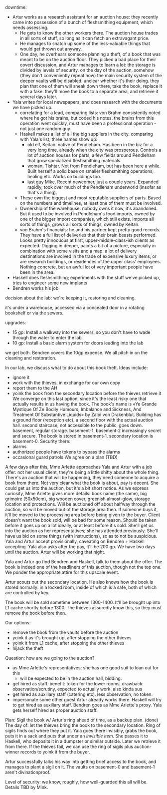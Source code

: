 downtime:
- Artur works as a research assistant for an auction house: they recently came into possession of a bunch of fleshsmithing equipment, which needs assessing.
	- He gets to know the other workers there. The auction house trades in all sorts of stuff, so long as it can fetch an extravagant price.
	- He manages to snatch up some of the less-valuable things that would get thrown out anyway.
	- One day, he overhears someone planning a theft, of a book that was meant to be on the auction floor. They picked a bad place for their covert discussion, and Artur manages to learn a lot: the storage is divided by levels of security. on the day of the auction, somehow (they don't conveniently repeat how) the main security system of the deeper vaults will be disabled. unclear whether it's their doing. they plan that one of them will sneak down there, take the book, replace it with a fake. they'll move the book to a separate area, and retrieve it several days later.
- Yala writes for local newspapers, and does research with the documents we have picked up.
	- correlating for a lead, comparing lists: von Brahm consistently noted where he got his brains, but coded his notes. the brains from this operation went quickly, must have been a professional operation - not just one random guy.
	- Haskell makes a list of all the big suppliers in the city. comparing with Yala's list, three names show up:
		- old elf, Keitan. native of Pendleham. Has been in the biz for a very long time, already when the city was prosperous. Controls a lot of auction houses for parts, a few fields around Pendleham that grow specialized fleshsmithing materials
		- woman, Tishtar. Not from Pendleham, but has been here a while. Built herself a solid base on smaller fleshsmithing operations; healing etc. Works on buildings too.
		- last guy Mike. Recent newcomer, just a couple years. Expanded rapidly, took over much of the Pendleham underworld (insofar as that's a thing).
	- These own the biggest and most reputable suppliers of parts. Based on the numbers and timelines, at least one of them must be involved.
	- Ownership of the warehouse: nobody owns it now, it's abandoned. But it used to be involved in Pendleham's food imports, owned by one of the bigger import companies, which still exists. Imports all sorts of things, grows all sorts of things, owned by Keitan.
	- von Brahm's financials: he and his partner kept pretty good records. They have a full list of deliveries that their brain beasts performed. Looks pretty innocuous at first, upper-middle-class-ish clients as expected. Digging in deeper, paints a bit of a picture, especially in combination with some visits and a map: a lot of delivery destinations are involved in the trade of expensive luxury items, or are research buildings, or residences of the upper class' employees. Nothing concrete, but an awful lot of very important people have been in the area.
- Haskell does fleshsmithing; experiments with the stuff we've picked up, tries to engineer some new implants
- Bendren works his job

decision about the lab: we're keeping it, restoring and cleaning.

it's under a warehouse, accessed via a concealed door in a rotating bookshelf or via the sewers.

upgrades:
- 15 gp: Install a walkway into the sewers, so you don't have to wade through the water to enter the lab
- 10 gp: Install a basic alarm system for doors leading into the lab

we get both. Bendren covers the 10gp expense. We all pitch in on the cleaning and restoration.



In our lab, we discuss what to do about this book theft. Ideas include:
- ignore it
- work with the thieves, in exchange for our own copy
- report them to the AH
- yoink the book from the secondary location before the thieves retrieve it
We converge on this last option, since it's the least risky one that actually results in us having the book.
The book's name is «Ye Grande Mystique Of Ze Bodily Humours, Imbalance and Sickness, And Treatment Of Substantive Liquids» by Zalpi von Drakenblut.
Building has a ground floor (reception etc), a second floor with the actual auction hall.
second staircase, not accessible to the public, goes down. basement, regular storage. basement-1, basement-2 increasingly secret and secure.
The book is stored in basement-1, secondary location is basement-0.
Security there:
- alarms
- authorized people have tokens to bypass the alarms
- occasional guard patrols
We agree on a plan (TBD)

A few days after this, Mme Arlette approaches Yala and Artur with a job offer: not her usual client, they're being a little shifty about the whole thing. There's an auction that will be happening, they need someone to acquire a book from there. Not very clear what the book is about, pay is decent. She could get us into the auction, but it's a bit short notice. As we express curiosity, Mme Arlette gives more details: book name (the same), big grimoire (50x50cm), big wooden cover, greenish almost-glow, storage location and protections. Will be auctioned off about halfway through the auction, so will be moved out of the storage area then. If someone buys it, it'll be moved to the processing area before being given to the buyer.
Client doesn't want the book sold, will be bad for some reason. Should be taken before it goes up on a lot ideally, or at least before it's sold.
She'll get us into the auction as her representatives; she has attended previously. She'll have us bid on some things (with instructions), so as to not be suspicious.
Yala and Artur accept provisionally, caveating on Bendren + Haskell accepting. Yala also asks after the pay, it'll be 200 gp.
We have two days until the auction. Artur will be working that night.

Yala and Artur go find Bendren and Haskell, talk to them about the offer.
The book is indeed one of the headliners of this auction, though not the top one.
We ponder the appropriate attire for this upscale event.

Artur scouts out the secondary location. He also knows how the book is stored normally: in a locked room, inside of which is a safe, both of which are controlled by key.

The book will be sold sometime between 1300-1400. It'll be brought up into L1 cache shortly before 1300. The thieves assuredly know this, so they must remove the book before then.

Our options:
- remove the book from the vaults before the auction
- yoink it as it's brought up, after stopping the other thieves
- yoink it from L1 cache, after stopping the other thieves
- hijack the theft

Question: how are we going to the auction?
- as Mme Arlette's representatives; she has one good suit to loan out for this
	- will be expected to be in the auction hall, bidding.
- get hired as staff. benefit: token for the lower rooms, drawback: observation/scrutiny, expected to actually work. also kinda sus
- get hired as auxiliary staff (catering etc). less observation, no token.
- impersonate some other guest
Artur already works there. Haskell will try to get hired as auxiliary staff. Bendren goes as Mme Arlette's proxy. Yala gets herself hired as proper auction staff.

Plan:
Sigil the book w/ Artur's ring ahead of time, as a backup plan. (done)
The day of: let the thieves bring the book to the secondary location. Ring of sigils finds out where they put it.
Yala goes there invisibly, grabs the book, puts it in a sack and puts that under an *invisible item*. She passes it to Haskell, who deposits it in a dumpster or similar outside. Later we retrieve it from there.
If the thieves fail, we can use the ring of sigils plus auction-winner records to yoink it from the buyer.

Artur successfully talks his way into getting brief access to the book, and manages to plant a sigil on it. The vaults on basement-0 and basement-1 aren't divinationproof.

Level of security: we know, roughly, how well-guarded this all will be. Details TBD by Mink.